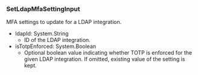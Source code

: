 ### SetLdapMfaSettingInput
MFA settings to update for a LDAP integration.

- ldapId: System.String
  - ID of the LDAP integration.
- isTotpEnforced: System.Boolean
  - Optional boolean value indicating whether TOTP is enforced for the given LDAP integration. If omitted, existing value of the setting is kept.
